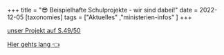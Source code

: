 +++
title = "😎 Beispielhafte Schulprojekte - wir sind dabei!"
date = 2022-12-05
[taxonomies]
tags = ["Aktuelles" ,"ministerien-infos" ]
+++

[unser Projekt auf S.49/50](https://volksschule-partenkirchen.de/wp-content/uploads/Buendnisse_2018-2022.pdf)

[Hier gehts lang 👈](https://www.kulturmachtstark-bayern.de/die-servicestelle/online-publikation-schaufenster/index.html)
